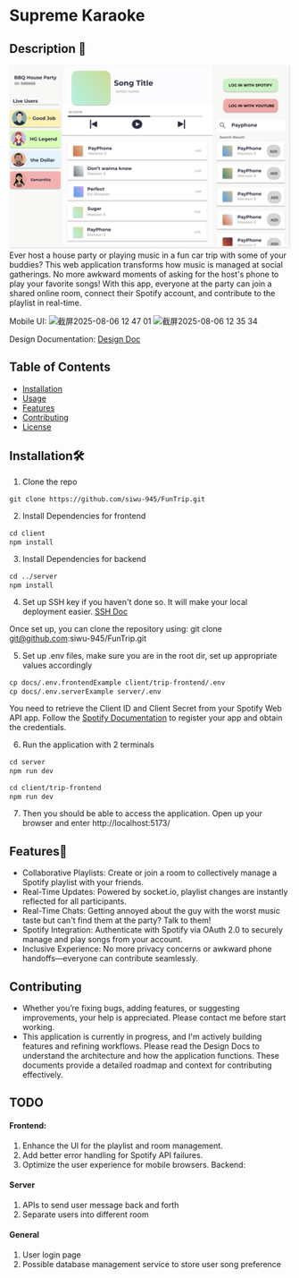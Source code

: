 # Supreme Karaoke 

## Description 🎉
![diagram](./docs/appLook.jpg)
Ever host a house party or playing music in a fun car trip with some of your buddies? This web application transforms how music is managed at social gatherings. No more awkward moments of asking for the host's phone to play your favorite songs! With this app, everyone at the party can join a shared online room, connect their Spotify account, and contribute to the playlist in real-time. 

Mobile UI:
<img width="301" height="631" alt="截屏2025-08-06 12 47 01" src="https://github.com/user-attachments/assets/f52a38d7-ea52-4c0b-93c6-8ae0f523c5ba" />
<img width="301" height="631" alt="截屏2025-08-06 12 35 34" src="https://github.com/user-attachments/assets/f0862c31-ad42-4bde-b55e-e85bf612c568" />


Design Documentation:
[Design Doc](./docs/design-doc.md)

## Table of Contents

- [Installation](#installation)
- [Usage](#usage)
- [Features](#features)
- [Contributing](#contributing)
- [License](#license)

## Installation🛠️
1. Clone the repo
```
git clone https://github.com/siwu-945/FunTrip.git
```

2. Install Dependencies for frontend
```shell
cd client
npm install
```
3. Install Dependencies for backend
```shell
cd ../server
npm install
```
4. Set up SSH key if you haven't done so. It will make your local deployment easier.
[SSH Doc](https://docs.github.com/en/authentication/connecting-to-github-with-ssh/adding-a-new-ssh-key-to-your-github-account)

Once set up, you can clone the repository using: git clone git@github.com:siwu-945/FunTrip.git

5. Set up .env files, make sure you are in the root dir, set up appropriate values accordingly 
```shell
cp docs/.env.frontendExample client/trip-frontend/.env
cp docs/.env.serverExample server/.env
```

You need to retrieve the Client ID and Client Secret from your Spotify Web API app.
Follow the [Spotify Documentation](https://developer.spotify.com/documentation/web-api/concepts/apps) to register your app and obtain the credentials.


6. Run the application with 2 terminals
```shell
cd server
npm run dev
```
```shell
cd client/trip-frontend
npm run dev
```

7. Then you should be able to access the application. Open up your browser and enter http://localhost:5173/

## Features🚀
- Collaborative Playlists: Create or join a room to collectively manage a Spotify playlist with your friends.
- Real-Time Updates: Powered by socket.io, playlist changes are instantly reflected for all participants.
- Real-Time Chats: Getting annoyed about the guy with the worst music taste but can't find them at the party? Talk to them!
- Spotify Integration: Authenticate with Spotify via OAuth 2.0 to securely manage and play songs from your account.
- Inclusive Experience: No more privacy concerns or awkward phone handoffs—everyone can contribute seamlessly.


## Contributing
- Whether you’re fixing bugs, adding features, or suggesting improvements, your help is appreciated. Please contact me before start working.
- This application is currently in progress, and I'm actively building features and refining workflows. Please read the Design Docs to understand the architecture and how the application functions. These documents provide a detailed roadmap and context for contributing effectively.

## TODO
#### Frontend:
1. Enhance the UI for the playlist and room management.
2. Add better error handling for Spotify API failures.
3. Optimize the user experience for mobile browsers.
Backend:

#### Server
1. APIs to send user message back and forth
2. Separate users into different room 

#### General
1. User login page
2. Possible database management service to store user song preference


